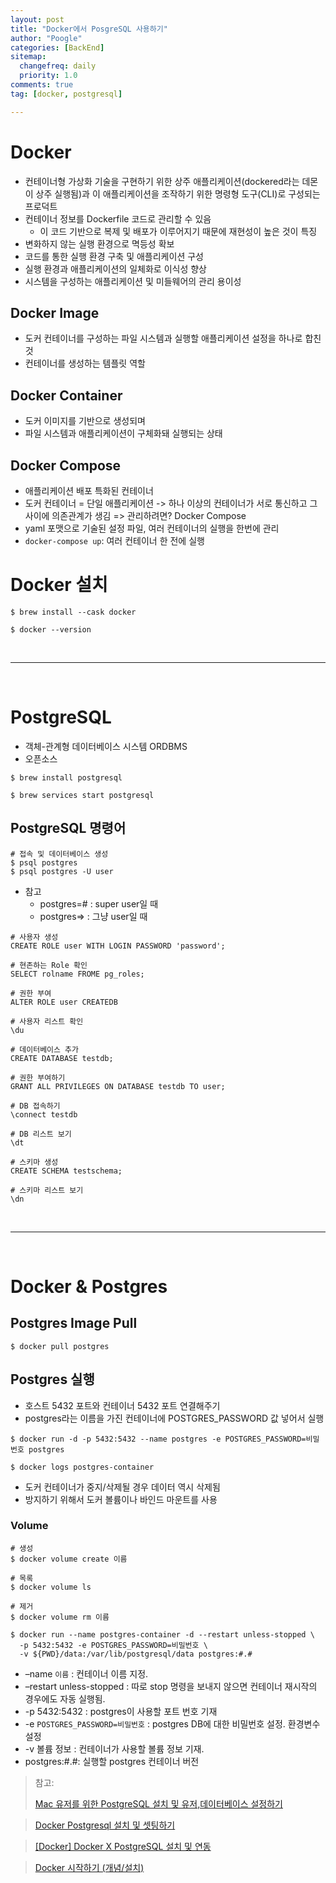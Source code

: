 ```yaml
---
layout: post
title: "Docker에서 PosgreSQL 사용하기"
author: "Poogle"
categories: [BackEnd]
sitemap:
  changefreq: daily
  priority: 1.0
comments: true
tag: [docker, postgresql]

---
```


# Docker
* 컨테이너형 가상화 기술을 구현하기 위한 상주 애플리케이션(dockered라는 데몬이 상주 실행됨)과 이 애플리케이션을 조작하기 위한 명령형 도구(CLI)로 구성되는 프로덕트
* 컨테이너 정보를 Dockerfile 코드로 관리할 수 있음
  * 이 코드 기반으로 복제 및 배포가 이루어지기 때문에 재현성이 높은 것이 특징
* 변화하지 않는 실행 환경으로 멱등성 확보
* 코드를 통한 실행 환경 구축 및 애플리케이션 구성
* 실행 환경과 애플리케이션의 일체화로 이식성 향상
* 시스템을 구성하는 애플리케이션 및 미들웨어의 관리 용이성

## Docker Image
* 도커 컨테이너를 구성하는 파일 시스템과 실행할 애플리케이션 설정을 하나로 합친 것
* 컨테이너를 생성하는 템플릿 역할

## Docker Container
* 도커 이미지를 기반으로 생성되며
* 파일 시스템과 애플리케이션이 구체화돼 실행되는 상태

## Docker Compose
* 애플리케이션 배포 특화된 컨테이너
* 도커 컨테이너 = 단일 애플리케이션 -> 하나 이상의 컨테이너가 서로 통신하고 그 사이에 의존관계가 생김 => 관리하려면? Docker Compose
* yaml 포맷으로 기술된 설정 파일, 여러 컨테이너의 실행을 한번에 관리
* `docker-compose up`: 여러 컨테이너 한 전에 실행

# Docker 설치

```shell
$ brew install --cask docker

$ docker --version
```

<br>

---

<br>

# PostgreSQL
* 객체-관계형 데이터베이스 시스템 ORDBMS
* 오픈소스

```shell
$ brew install postgresql

$ brew services start postgresql
```

## PostgreSQL 명령어

```shell
# 접속 및 데이터베이스 생성
$ psql postgres
$ psql postgres -U user
```

* 참고
  * postgres=# : super user일 때
  * postgres=> : 그냥 user일 때

```shell
# 사용자 생성
CREATE ROLE user WITH LOGIN PASSWORD 'password';

# 현존하는 Role 확인
SELECT rolname FROME pg_roles;

# 권한 부여
ALTER ROLE user CREATEDB

# 사용자 리스트 확인
\du

# 데이터베이스 추가
CREATE DATABASE testdb;

# 권한 부여하기
GRANT ALL PRIVILEGES ON DATABASE testdb TO user;

# DB 접속하기
\connect testdb

# DB 리스트 보기
\dt

# 스키마 생성
CREATE SCHEMA testschema;

# 스키마 리스트 보기
\dn

```

<br>

---

<br>


# Docker & Postgres
## Postgres Image Pull

```shell
$ docker pull postgres
```

## Postgres 실행
* 호스트 5432 포트와 컨테이너 5432 포트 연결해주기
* postgres라는 이름을 가진 컨테이너에 POSTGRES_PASSWORD 값 넣어서 실행

```shell
$ docker run -d -p 5432:5432 --name postgres -e POSTGRES_PASSWORD=비밀번호 postgres
```

```shell
$ docker logs postgres-container
```

* 도커 컨테이너가 중지/삭제될 경우 데이터 역시 삭제됨
* 방지하기 위해서 도커 볼륨이나 바인드 마운트를 사용

### Volume
```shell
# 생성 
$ docker volume create 이름

# 목록
$ docker volume ls

# 제거
$ docker volume rm 이름
```

```shell
$ docker run --name postgres-container -d --restart unless-stopped \
  -p 5432:5432 -e POSTGRES_PASSWORD=비밀번호 \
  -v ${PWD}/data:/var/lib/postgresql/data postgres:#.#
```

* –name `이름` : 컨테이너 이름 지정.
* –restart unless-stopped : 따로 stop 명령을 보내지 않으면 컨테이너 재시작의 경우에도 자동 실행됨.
* -p 5432:5432 : postgres이 사용할 포트 번호 기재
* -e `POSTGRES_PASSWORD=비밀번호` : postgres DB에 대한 비밀번호 설정. 환경변수 설정
* -v 볼륨 정보 : 컨테이너가 사용할 볼륨 정보 기재.
* postgres:#.#: 실행할 postgres 컨테이너 버전


> 참고:
>
> [Mac 유저를 위한 PostgreSQL 설치 및 유저,데이터베이스 설정하기](https://medium.com/@parkopp/mac-%EC%9C%A0%EC%A0%80%EB%A5%BC-%EC%9C%84%ED%95%9C-postgresql-%EC%84%A4%EC%B9%98-%EB%B0%8F-%EC%9C%A0%EC%A0%80-%EB%8D%B0%EC%9D%B4%ED%84%B0%EB%B2%A0%EC%9D%B4%EC%8A%A4-%EC%84%A4%EC%A0%95%ED%95%98%EA%B8%B0-67f5b6e6753d)

> [Docker Postgresql 설치 및 셋팅하기](https://judo0179.tistory.com/96)

> [[Docker] Docker X PostgreSQL 설치 및 연동](https://velog.io/@haeny01/Docker-Docker-X-PostgreSQL-%EC%84%A4%EC%B9%98-%EB%B0%8F-%EC%97%B0%EB%8F%99)

> [Docker 시작하기 (개념/설치)](https://www.daleseo.com/docker/)